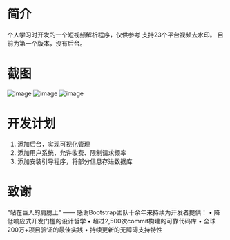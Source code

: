 # 简介
个人学习时开发的一个短视频解析程序，仅供参考
支持23个平台视频去水印。
目前为第一个版本，没有后台。
# 截图
![image](https://github.com/user-attachments/assets/ee6addbb-1096-497a-aa1e-93ebda1a041b)
![image](https://github.com/user-attachments/assets/f0eb954b-7a9f-4292-8ff7-7aa3a68c6e88)
![image](https://github.com/user-attachments/assets/e8270965-98ae-414f-b111-aa6b0133e8a2)
# 开发计划
1. 添加后台，实现可视化管理
2. 添加用户系统，允许收费、限制请求频率
3. 添加安装引导程序，将部分信息存进数据库
# 致谢
 "站在巨人的肩膀上" —— 感谢Bootstrap团队十余年来持续为开发者提供： • 降低响应式开发门槛的设计哲学 • 超过2,500次commit构建的可靠代码库 • 全球200万+项目验证的最佳实践 • 持续更新的无障碍支持特性
